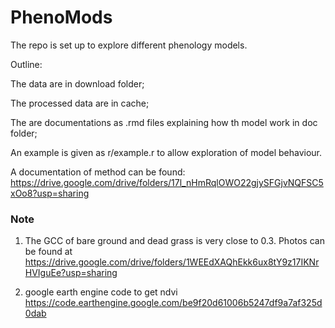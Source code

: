 # PhenoMods
The repo is set up to explore different phenology models.

Outline:

The data are in download folder;

The processed data are in cache;

The are documentations as .rmd files explaining how th model work in doc folder;

An example is given as r/example.r to allow exploration of model behaviour.

A documentation of method can be found:
https://drive.google.com/drive/folders/17l_nHmRqlOWO22gjySFGjvNQFSC5xOo8?usp=sharing


### Note
1. The GCC of bare ground and dead grass is very close to 0.3. Photos can be found at https://drive.google.com/drive/folders/1WEEdXAQhEkk6ux8tY9z17IKNrHVIguEe?usp=sharing

2. google earth engine code to get ndvi
https://code.earthengine.google.com/be9f20d61006b5247df9a7af325d0dab
